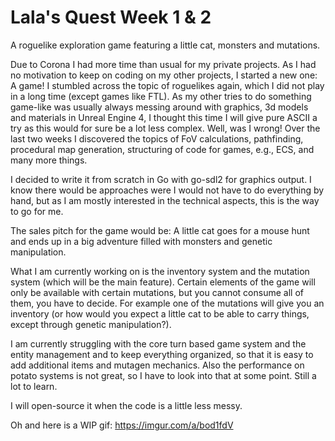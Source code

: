 # Lala's Quest Week 1 & 2

A roguelike exploration game featuring a little cat, monsters and mutations.

Due to Corona I had more time than usual for my private projects. As I had no motivation to keep on coding on my other projects, I started a new one: A game! I stumbled across the topic of roguelikes again, which I did not play in a long time (except games like FTL). As my other tries to do something game-like was usually always messing around with graphics, 3d models and materials in Unreal Engine 4, I thought this time I will give pure ASCII a try as this would for sure be a lot less complex. Well, was I wrong! Over the last two weeks I discovered the topics of FoV calculations, pathfinding, procedural map generation, structuring of code for games, e.g., ECS, and many more things.

I decided to write it from scratch in Go with go-sdl2 for graphics output. I know there would be approaches were I would not have to do everything by hand, but as I am mostly interested in the technical aspects, this is the way to go for me.

The sales pitch for the game would be: A little cat goes for a mouse hunt and ends up in a big adventure filled with monsters and genetic manipulation.

What I am currently working on is the inventory system and the mutation system (which will be the main feature). Certain elements of the game will only be available with certain mutations, but you cannot consume all of them, you have to decide. For example one of the mutations will give you an inventory (or how would you expect a little cat to be able to carry things, except through genetic manipulation?).

I am currently struggling with the core turn based game system and the entity management and to keep everything organized, so that it is easy to add additional items and mutagen mechanics. Also the performance on potato systems is not great, so I have to look into that at some point. Still a lot to learn.

I will open-source it when the code is a little less messy.

Oh and here is a WIP gif:
https://imgur.com/a/bod1fdV